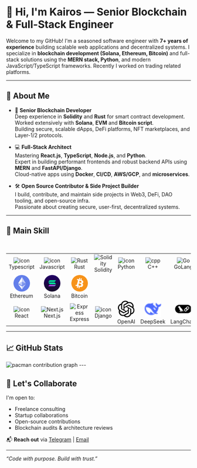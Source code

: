 # 👋 Hi, I'm Kairos — Senior Blockchain & Full-Stack Engineer

Welcome to my GitHub! I'm a seasoned software engineer with **7+ years of experience** building scalable web applications and decentralized systems. I specialize in **blockchain development (Solana, Ethereum, Bitcoin)** and full-stack solutions using the **MERN stack, Python**, and modern JavaScript/TypeScript frameworks. Recently I worked on trading related platforms.

---

## 🔗 About Me

- 🎯 **Senior Blockchain Developer**  
  Deep experience in **Solidity** and **Rust** for smart contract development.  
  Worked extensively with **Solana**, **EVM** and **Bitcoin script**.  
  Building secure, scalable dApps, DeFi platforms, NFT marketplaces, and Layer-1/2 protocols.

- 💻 **Full-Stack Architect**  
  Mastering **React.js**, **TypeScript**, **Node.js**, and **Python**.  
  Expert in building performant frontends and robust backend APIs using **MERN** and **FastAPI/Django**.  
  Cloud-native apps using **Docker**, **CI/CD**, **AWS/GCP**, and **microservices**.

- 🛠️ **Open Source Contributor & Side Project Builder**  
  I build, contribute, and maintain side projects in Web3, DeFi, DAO tooling, and open-source infra.  
  Passionate about creating secure, user-first, decentralized systems.

---
##  🥇 Main Skill
<br />

<table align="center">
<!-- skill -->
  <tr>
    <td align="center" width="90">
      <img src="https://techstack-generator.vercel.app/ts-icon.svg" alt="icon" width="55" height="55" />
      <br>Typescript
    </td>
    <td align="center" width="90">
      <img src="https://techstack-generator.vercel.app/js-icon.svg" alt="icon" width="55" height="55" />
      <br>Javascript
    </td>
    <td align="center" width="90">
      <img src="https://skillicons.dev/icons?i=rust" width="45" height="45" alt="Rust" />
      <br>Rust
    </td>
     <td align="center" width="90">
      <img src="https://skillicons.dev/icons?i=solidity" width="45" height="45" alt="Solidity" />
      <br>Solidity
    </td>
    <td align="center" width="90">
      <img src="https://techstack-generator.vercel.app/python-icon.svg" alt="icon" width="55" height="55" />
      <br>Python
    </td>
    <td align="center" width="90">
      <img src="https://skillicons.dev/icons?i=cpp" width="45" height="45" alt="cpp" />
      <br>C++
    </td>
    <td align="center" width="90">
      <img src="https://skillicons.dev/icons?i=go" width="45" height="45" alt="Go" />
      <br>GoLang
    </td>
  </tr>
  <!-- network -->
<tr>
  <td align="center" width="90">
    <img src="./icons/ethereum.png" height="45" >
    <br>Ethereum
  </td>
  <td align="center" width="90">
    <img src="./icons/solana.png" height="45" >
    <br>Solana
  </td>
  <td align="center" width="90">
    <img src="./icons/Bitcoin.svg" height="45" >
    <br>Bitcoin
  </td>
    
</tr>
<tr>
    <td align="center" width="90">
      <img src="https://techstack-generator.vercel.app/react-icon.svg" alt="icon" width="55" height="55" />
      <br>React
    </td>
    <td align="center" width="90">
      <img src="https://skillicons.dev/icons?i=nextjs" width="45" height="45" alt="Next.js" />
      <br>Next.js
    </td>
    <td align="center" width="90">
      <img src="https://skillicons.dev/icons?i=express" width="45" height="45" alt="Express" />
      <br>Express
    </td>
    <td align="center" width="90">
      <img src="https://techstack-generator.vercel.app/django-icon.svg" alt="icon" width="55" height="55" />
      <br>Django
    </td>
    <td align="center" width="90">
      <img src="./icons/openai.png" width="45" height="45" alt="binance" />
      <br>OpenAI
    </td>
    <td align="center" width="90">
      <img src="./icons/deepseek.svg" width="45" height="45" alt="DeepSeek" />
      <br>DeepSeek
    </td>
    <td align="center" width="90">
      <img src="./icons/Langchain.svg" width="45" height="45" alt="LangChain" />
      <br>LangChain
    </td>
  </tr>
</table>

---

## 📈 GitHub Stats

<picture>
  <source media="(prefers-color-scheme: dark)" srcset="https://raw.githubusercontent.com/kairos1205/kairos1205/output/pacman-contribution-graph-dark.svg">
  <source media="(prefers-color-scheme: light)" srcset="https://raw.githubusercontent.com/kairos1205/kairos1205/output/pacman-contribution-graph.svg">
  <img alt="pacman contribution graph" src="https://raw.githubusercontent.com/kairos1205/kairos1205/output/pacman-contribution-graph.svg">
</picture>
---

## 🤝 Let's Collaborate

I'm open to:
- Freelance consulting
- Startup collaborations
- Open-source contributions
- Blockchain audits & architecture reviews

📬 **Reach out** via [Telegram](https://t.me/kairousstroud1205) | [Email](mailto:kairosstroud1205@gmail.com)

---

_“Code with purpose. Build with trust.”_